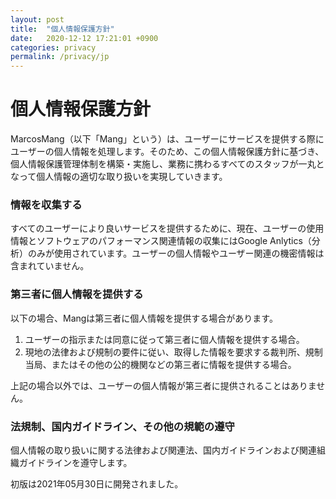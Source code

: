```yaml
---
layout: post
title:  "個人情報保護方針"
date:   2020-12-12 17:21:01 +0900
categories: privacy
permalink: /privacy/jp
---
```

# 個人情報保護方針

MarcosMang（以下「Mang」という）は、ユーザーにサービスを提供する際にユーザーの個人情報を処理します。そのため、この個人情報保護方針に基づき、個人情報保護管理体制を構築・実施し、業務に携わるすべてのスタッフが一丸となって個人情報の適切な取り扱いを実現していきます。

### 情報を収集する
すべてのユーザーにより良いサービスを提供するために、現在、ユーザーの使用情報とソフトウェアのパフォーマンス関連情報の収集にはGoogle Anlytics（分析）のみが使用されています。ユーザーの個人情報やユーザー関連の機密情報は含まれていません。

### 第三者に個人情報を提供する
以下の場合、Mangは第三者に個人情報を提供する場合があります。

1. ユーザーの指示または同意に従って第三者に個人情報を提供する場合。
2. 現地の法律および規制の要件に従い、取得した情報を要求する裁判所、規制当局、またはその他の公的機関などの第三者に情報を提供する場合。

上記の場合以外では、ユーザーの個人情報が第三者に提供されることはありません。

### 法規制、国内ガイドライン、その他の規範の遵守
個人情報の取り扱いに関する法律および関連法、国内ガイドラインおよび関連組織ガイドラインを遵守します。

初版は2021年05月30日に開発されました。
